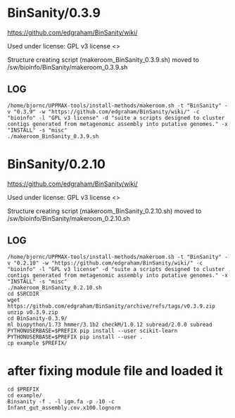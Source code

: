 BinSanity/0.3.9
========================

<https://github.com/edgraham/BinSanity/wiki/>

Used under license:
GPL v3 license
<>

Structure creating script (makeroom_BinSanity_0.3.9.sh) moved to /sw/bioinfo/BinSanity/makeroom_0.3.9.sh

LOG
---

    /home/bjornc/UPPMAX-tools/install-methods/makeroom.sh -t "BinSanity" -v "0.3.9" -w "https://github.com/edgraham/BinSanity/wiki/" -c "bioinfo" -l "GPL v3 license" -d "suite a scripts designed to cluster contigs generated from metagenomic assembly into putative genomes." -x "INSTALL" -s "misc"
    ./makeroom_BinSanity_0.3.9.sh
BinSanity/0.2.10
========================

<https://github.com/edgraham/BinSanity/wiki/>

Used under license:
GPL v3 license
<>

Structure creating script (makeroom_BinSanity_0.2.10.sh) moved to /sw/bioinfo/BinSanity/makeroom_0.2.10.sh

LOG
---

    /home/bjornc/UPPMAX-tools/install-methods/makeroom.sh -t "BinSanity" -v "0.2.10" -w "https://github.com/edgraham/BinSanity/wiki/" -c "bioinfo" -l "GPL v3 license" -d "suite a scripts designed to cluster contigs generated from metagenomic assembly into putative genomes." -x "INSTALL" -s "misc"
    ./makeroom_BinSanity_0.2.10.sh
    cd $SRCDIR
    wget https://github.com/edgraham/BinSanity/archive/refs/tags/v0.3.9.zip
    unzip v0.3.9.zip
    cd BinSanity-0.3.9/
    ml biopython/1.73 hmmer/3.1b2 checkM/1.0.12 subread/2.0.0 subread
    PYTHONUSERBASE=$PREFIX pip install --user scikit-learn
    PYTHONUSERBASE=$PREFIX pip install --user .
    cp example $PREFIX/
# after fixing module file and loaded it
    cd $PREFIX
    cd example/
    Binsanity -f . -l igm.fa -p -10 -c Infant_gut_assembly.cov.x100.lognorm
